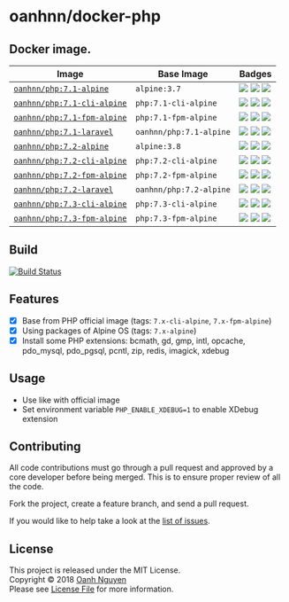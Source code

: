 # oanhnn/docker-php

## Docker image.

Image | Base Image | Badges
------|------------|------- 
[`oanhnn/php:7.1-alpine`](https://github.com/oanhnn/docker-php/blob/master/7.1-alpine/Dockerfile) | `alpine:3.7` | [![](https://images.microbadger.com/badges/version/oanhnn/php:7.1-alpine.svg)](https://microbadger.com/images/oanhnn/php:7.1-alpine) [![](https://images.microbadger.com/badges/image/oanhnn/php:7.1-alpine.svg)](https://microbadger.com/images/oanhnn/php:7.1-alpine) [![](https://images.microbadger.com/badges/commit/oanhnn/php:7.1-alpine.svg)](https://microbadger.com/images/oanhnn/php:7.1-alpine)
[`oanhnn/php:7.1-cli-alpine`](https://github.com/oanhnn/docker-php/blob/master/7.1-cli-alpine/Dockerfile) | `php:7.1-cli-alpine` | [![](https://images.microbadger.com/badges/version/oanhnn/php:7.1-cli-alpine.svg)](https://microbadger.com/images/oanhnn/php:7.1-cli-alpine) [![](https://images.microbadger.com/badges/image/oanhnn/php:7.1-cli-alpine.svg)](https://microbadger.com/images/oanhnn/php:7.1-cli-alpine) [![](https://images.microbadger.com/badges/commit/oanhnn/php:7.1-cli-alpine.svg)](https://microbadger.com/images/oanhnn/php:7.1-cli-alpine)
[`oanhnn/php:7.1-fpm-alpine`](https://github.com/oanhnn/docker-php/blob/master/7.1-fpm-alpine/Dockerfile) | `php:7.1-fpm-alpine` | [![](https://images.microbadger.com/badges/version/oanhnn/php:7.1-fpm-alpine.svg)](https://microbadger.com/images/oanhnn/php:7.1-fpm-alpine) [![](https://images.microbadger.com/badges/image/oanhnn/php:7.1-fpm-alpine.svg)](https://microbadger.com/images/oanhnn/php:7.1-fpm-alpine) [![](https://images.microbadger.com/badges/commit/oanhnn/php:7.1-fpm-alpine.svg)](https://microbadger.com/images/oanhnn/php:7.1-fpm-alpine)
[`oanhnn/php:7.1-laravel`](https://github.com/oanhnn/docker-php/blob/master/7.1-laravel/Dockerfile) | `oanhnn/php:7.1-alpine` | [![](https://images.microbadger.com/badges/version/oanhnn/php:7.1-laravel.svg)](https://microbadger.com/images/oanhnn/php:7.1-laravel) [![](https://images.microbadger.com/badges/image/oanhnn/php:7.1-laravel.svg)](https://microbadger.com/images/oanhnn/php:7.1-laravel) [![](https://images.microbadger.com/badges/commit/oanhnn/php:7.1-laravel.svg)](https://microbadger.com/images/oanhnn/php:7.1-laravel)
[`oanhnn/php:7.2-alpine`](https://github.com/oanhnn/docker-php/blob/master/7.2-alpine/Dockerfile) | `alpine:3.8` | [![](https://images.microbadger.com/badges/version/oanhnn/php:7.2-alpine.svg)](https://microbadger.com/images/oanhnn/php:7.2-alpine) [![](https://images.microbadger.com/badges/image/oanhnn/php:7.2-alpine.svg)](https://microbadger.com/images/oanhnn/php:7.2-alpine) [![](https://images.microbadger.com/badges/commit/oanhnn/php:7.2-alpine.svg)](https://microbadger.com/images/oanhnn/php:7.2-alpine)
[`oanhnn/php:7.2-cli-alpine`](https://github.com/oanhnn/docker-php/blob/master/7.2-cli-alpine/Dockerfile) | `php:7.2-cli-alpine` | [![](https://images.microbadger.com/badges/version/oanhnn/php:7.2-cli-alpine.svg)](https://microbadger.com/images/oanhnn/php:7.2-cli-alpine) [![](https://images.microbadger.com/badges/image/oanhnn/php:7.2-cli-alpine.svg)](https://microbadger.com/images/oanhnn/php:7.2-cli-alpine) [![](https://images.microbadger.com/badges/commit/oanhnn/php:7.2-cli-alpine.svg)](https://microbadger.com/images/oanhnn/php:7.2-cli-alpine)
[`oanhnn/php:7.2-fpm-alpine`](https://github.com/oanhnn/docker-php/blob/master/7.2-fpm-alpine/Dockerfile) | `php:7.2-fpm-alpine` | [![](https://images.microbadger.com/badges/version/oanhnn/php:7.2-fpm-alpine.svg)](https://microbadger.com/images/oanhnn/php:7.2-fpm-alpine) [![](https://images.microbadger.com/badges/image/oanhnn/php:7.2-fpm-alpine.svg)](https://microbadger.com/images/oanhnn/php:7.2-fpm-alpine) [![](https://images.microbadger.com/badges/commit/oanhnn/php:7.2-fpm-alpine.svg)](https://microbadger.com/images/oanhnn/php:7.2-fpm-alpine)
[`oanhnn/php:7.2-laravel`](https://github.com/oanhnn/docker-php/blob/master/7.2-laravel/Dockerfile) | `oanhnn/php:7.2-alpine` | [![](https://images.microbadger.com/badges/version/oanhnn/php:7.2-laravel.svg)](https://microbadger.com/images/oanhnn/php:7.2-laravel) [![](https://images.microbadger.com/badges/image/oanhnn/php:7.2-laravel.svg)](https://microbadger.com/images/oanhnn/php:7.2-laravel) [![](https://images.microbadger.com/badges/commit/oanhnn/php:7.2-laravel.svg)](https://microbadger.com/images/oanhnn/php:7.2-laravel)
[`oanhnn/php:7.3-cli-alpine`](https://github.com/oanhnn/docker-php/blob/master/7.3-cli-alpine/Dockerfile) | `php:7.3-cli-alpine` | [![](https://images.microbadger.com/badges/version/oanhnn/php:7.3-cli-alpine.svg)](https://microbadger.com/images/oanhnn/php:7.3-cli-alpine) [![](https://images.microbadger.com/badges/image/oanhnn/php:7.3-cli-alpine.svg)](https://microbadger.com/images/oanhnn/php:7.3-cli-alpine) [![](https://images.microbadger.com/badges/commit/oanhnn/php:7.3-cli-alpine.svg)](https://microbadger.com/images/oanhnn/php:7.3-cli-alpine)
[`oanhnn/php:7.3-fpm-alpine`](https://github.com/oanhnn/docker-php/blob/master/7.3-fpm-alpine/Dockerfile) | `php:7.3-fpm-alpine` | [![](https://images.microbadger.com/badges/version/oanhnn/php:7.3-fpm-alpine.svg)](https://microbadger.com/images/oanhnn/php:7.3-fpm-alpine) [![](https://images.microbadger.com/badges/image/oanhnn/php:7.3-fpm-alpine.svg)](https://microbadger.com/images/oanhnn/php:7.3-fpm-alpine) [![](https://images.microbadger.com/badges/commit/oanhnn/php:7.3-fpm-alpine.svg)](https://microbadger.com/images/oanhnn/php:7.3-fpm-alpine)


## Build

[![Build Status](https://travis-ci.org/oanhnn/docker-php.svg?branch=master)](https://travis-ci.org/oanhnn/docker-php)

## Features

- [x] Base from PHP official image (tags: `7.x-cli-alpine`, `7.x-fpm-alpine`)
- [x] Using packages of Alpine OS (tags: `7.x-alpine`)
- [x] Install some PHP extensions: bcmath, gd, gmp, intl, opcache, pdo_mysql, pdo_pgsql, pcntl, zip, redis, imagick, xdebug

## Usage

- Use like with official image
- Set environment variable `PHP_ENABLE_XDEBUG=1` to enable XDebug extension

## Contributing

All code contributions must go through a pull request and approved by a core developer before being merged. 
This is to ensure proper review of all the code.

Fork the project, create a feature branch, and send a pull request.

If you would like to help take a look at the [list of issues](https://github.com/oanhnn/docker-php/issues).

## License

This project is released under the MIT License.   
Copyright © 2018 [Oanh Nguyen](https://github.com/oanhnn)   
Please see [License File](https://github.com/oanhnn/docker-php/blob/master/LICENSE) for more information.
